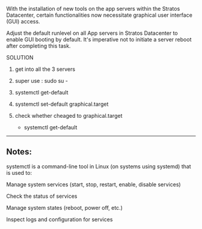 With the installation of new tools on the app servers within the Stratos Datacenter, certain functionalities now necessitate graphical user interface (GUI) access.

Adjust the default runlevel on all App servers in Stratos Datacenter to enable GUI booting by default. It's imperative not to initiate a server reboot after completing this task.

SOLUTION

1. get into all the 3 servers
2. super use : sudo su - 

3. systemctl get-default
3. systemctl set-default graphical.target
4. check whether cheaged to graphical.target
    - systemctl get-default


---------------------------------------------------
Notes:
-----
systemctl is a command-line tool in Linux (on systems using systemd) that is used to:

Manage system services (start, stop, restart, enable, disable services)

Check the status of services

Manage system states (reboot, power off, etc.)

Inspect logs and configuration for services